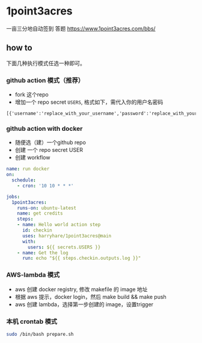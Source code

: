 # 1point3acres

一亩三分地自动签到 答题 https://www.1point3acres.com/bbs/


## how to

下面几种执行模式任选一种即可。


### github action 模式（推荐）

* fork 这个repo
* 增加一个 repo secret `USERS`, 格式如下，需代入你的用户名密码
```text
[{'username':'replace_with_your_username','password':'replace_with_your_password'}]
```

### github action with docker

* 随便选（建）一个github repo
* 创建 一个 repo secret USER
* 创建 workflow
```yaml
name: run docker
on: 
  schedule:
    - cron: '10 10 * * *'

jobs:
  1point3acres:
    runs-on: ubuntu-latest
    name: get credits
    steps:
    - name: Hello world action step
      id: checkin
      uses: harryhare/1point3acres@main
      with:
        users: ${{ secrets.USERS }}
    - name: Get the log
      run: echo "${{ steps.checkin.outputs.log }}"
```


### AWS-lambda 模式
* aws 创建 docker registry, 修改 makefile 的 image 地址
* 根据 aws 提示，docker login，然后 make build && make push
* aws 创建 lambda，选择第一步创建的 image，设置trigger


### 本机 crontab 模式
```bash
sudo /bin/bash prepare.sh
```


